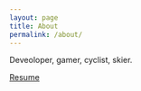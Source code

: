 ```yaml
---
layout: page
title: About
permalink: /about/
---
```


Deveoloper, gamer, cyclist, skier.

[Resume](/resume-template)
